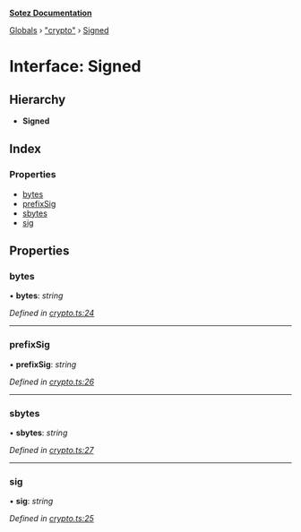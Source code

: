 **[Sotez Documentation](../README.md)**

[Globals](../README.md) › [&quot;crypto&quot;](../modules/_crypto_.md) › [Signed](_crypto_.signed.md)

# Interface: Signed

## Hierarchy

* **Signed**

## Index

### Properties

* [bytes](_crypto_.signed.md#bytes)
* [prefixSig](_crypto_.signed.md#prefixsig)
* [sbytes](_crypto_.signed.md#sbytes)
* [sig](_crypto_.signed.md#sig)

## Properties

###  bytes

• **bytes**: *string*

*Defined in [crypto.ts:24](https://github.com/AndrewKishino/sotez/blob/0fceff4/src/crypto.ts#L24)*

___

###  prefixSig

• **prefixSig**: *string*

*Defined in [crypto.ts:26](https://github.com/AndrewKishino/sotez/blob/0fceff4/src/crypto.ts#L26)*

___

###  sbytes

• **sbytes**: *string*

*Defined in [crypto.ts:27](https://github.com/AndrewKishino/sotez/blob/0fceff4/src/crypto.ts#L27)*

___

###  sig

• **sig**: *string*

*Defined in [crypto.ts:25](https://github.com/AndrewKishino/sotez/blob/0fceff4/src/crypto.ts#L25)*
